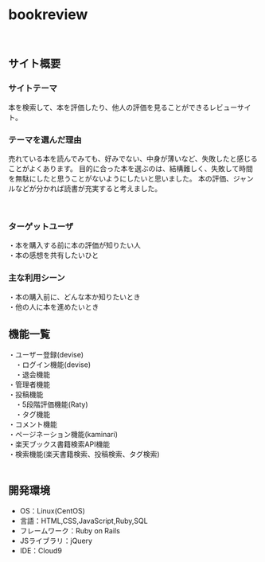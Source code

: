 # bookreview
​
## サイト概要
### サイトテーマ
本を検索して、本を評価したり、他人の評価を見ることができるレビューサイト。
​
### テーマを選んだ理由
売れている本を読んでみても、好みでない、中身が薄いなど、失敗したと感じることがよくあります。
目的に合った本を選ぶのは、結構難しく、失敗して時間を無駄にしたと思うことがないようにしたいと思いました。
本の評価、ジャンルなどが分かれば読書が充実すると考えました。

​
### ターゲットユーザ
・本を購入する前に本の評価が知りたい人  
・本の感想を共有したいひと
​
### 主な利用シーン
・本の購入前に、どんな本か知りたいとき  
・他の人に本を進めたいとき
​
## 機能一覧
・ユーザー登録(devise)  
　・ログイン機能(devise)  
　・退会機能  
・管理者機能  
・投稿機能  
　・5段階評価機能(Raty)  
　・タグ機能  
・コメント機能  
・ページネーション機能(kaminari)  
・楽天ブックス書籍検索API機能  
・検索機能(楽天書籍検索、投稿検索、タグ検索)  
​
## 開発環境
- OS：Linux(CentOS)
- 言語：HTML,CSS,JavaScript,Ruby,SQL
- フレームワーク：Ruby on Rails
- JSライブラリ：jQuery
- IDE：Cloud9

